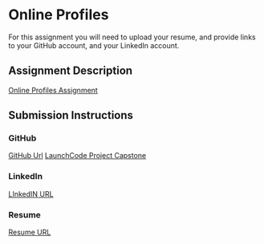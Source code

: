 # Online Profiles
For this assignment you will need to upload your resume, and provide links to your GitHub account, and your LinkedIn account.

## Assignment Description
[Online Profiles Assignment](https://github.com/fortsillmedic2017)

## Submission Instructions
 
### GitHub
[GitHub Url]()
[LaunchCode Project Capstone](https://dialysispatienttracker20190319071555.azurewebsites.net/)
 
### LinkedIn
[LInkedIN URL](https://www.linkedin.com/in/davis-hilton2017/)

### Resume
[Resume URL](https://docs.google.com/document/d/1btDu0mjGtGyCSd6s3uID1tSqKy9myIpb6-8FouJOlY8/edit?ts=5c4b95c7#heading=h.44sinio)

